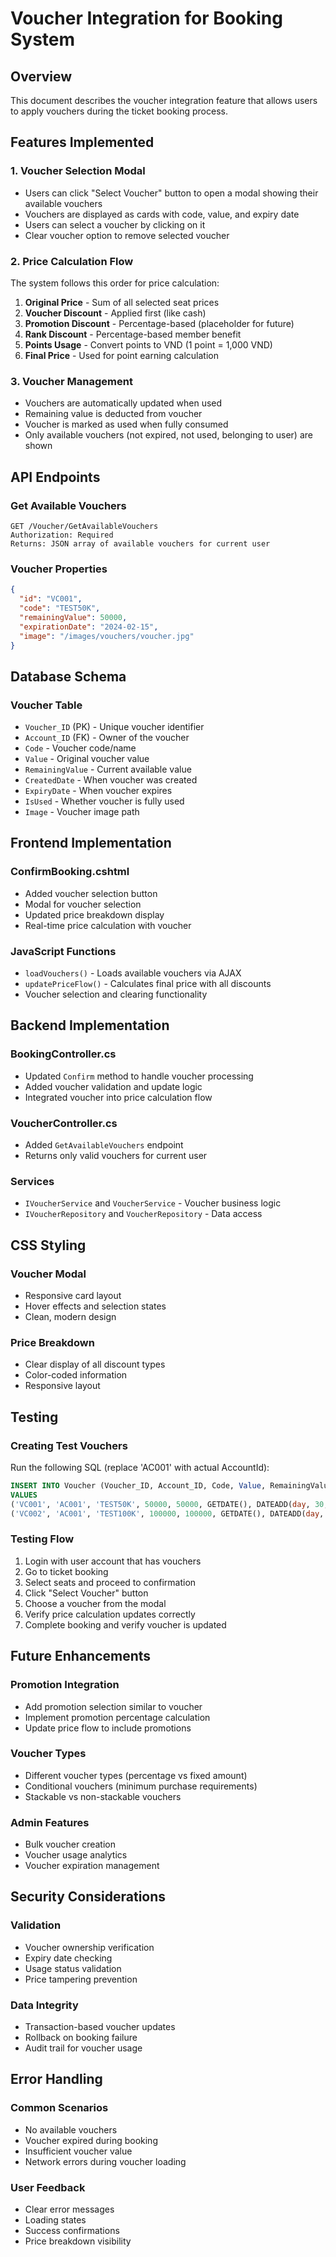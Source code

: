 # Voucher Integration for Booking System

## Overview
This document describes the voucher integration feature that allows users to apply vouchers during the ticket booking process.

## Features Implemented

### 1. Voucher Selection Modal
- Users can click "Select Voucher" button to open a modal showing their available vouchers
- Vouchers are displayed as cards with code, value, and expiry date
- Users can select a voucher by clicking on it
- Clear voucher option to remove selected voucher

### 2. Price Calculation Flow
The system follows this order for price calculation:
1. **Original Price** - Sum of all selected seat prices
2. **Voucher Discount** - Applied first (like cash)
3. **Promotion Discount** - Percentage-based (placeholder for future)
4. **Rank Discount** - Percentage-based member benefit
5. **Points Usage** - Convert points to VND (1 point = 1,000 VND)
6. **Final Price** - Used for point earning calculation

### 3. Voucher Management
- Vouchers are automatically updated when used
- Remaining value is deducted from voucher
- Voucher is marked as used when fully consumed
- Only available vouchers (not expired, not used, belonging to user) are shown

## API Endpoints

### Get Available Vouchers
```
GET /Voucher/GetAvailableVouchers
Authorization: Required
Returns: JSON array of available vouchers for current user
```

### Voucher Properties
```json
{
  "id": "VC001",
  "code": "TEST50K", 
  "remainingValue": 50000,
  "expirationDate": "2024-02-15",
  "image": "/images/vouchers/voucher.jpg"
}
```

## Database Schema

### Voucher Table
- `Voucher_ID` (PK) - Unique voucher identifier
- `Account_ID` (FK) - Owner of the voucher
- `Code` - Voucher code/name
- `Value` - Original voucher value
- `RemainingValue` - Current available value
- `CreatedDate` - When voucher was created
- `ExpiryDate` - When voucher expires
- `IsUsed` - Whether voucher is fully used
- `Image` - Voucher image path

## Frontend Implementation

### ConfirmBooking.cshtml
- Added voucher selection button
- Modal for voucher selection
- Updated price breakdown display
- Real-time price calculation with voucher

### JavaScript Functions
- `loadVouchers()` - Loads available vouchers via AJAX
- `updatePriceFlow()` - Calculates final price with all discounts
- Voucher selection and clearing functionality

## Backend Implementation

### BookingController.cs
- Updated `Confirm` method to handle voucher processing
- Added voucher validation and update logic
- Integrated voucher into price calculation flow

### VoucherController.cs
- Added `GetAvailableVouchers` endpoint
- Returns only valid vouchers for current user

### Services
- `IVoucherService` and `VoucherService` - Voucher business logic
- `IVoucherRepository` and `VoucherRepository` - Data access

## CSS Styling

### Voucher Modal
- Responsive card layout
- Hover effects and selection states
- Clean, modern design

### Price Breakdown
- Clear display of all discount types
- Color-coded information
- Responsive layout

## Testing

### Creating Test Vouchers
Run the following SQL (replace 'AC001' with actual AccountId):
```sql
INSERT INTO Voucher (Voucher_ID, Account_ID, Code, Value, RemainingValue, CreatedDate, ExpiryDate, IsUsed, Image)
VALUES 
('VC001', 'AC001', 'TEST50K', 50000, 50000, GETDATE(), DATEADD(day, 30, GETDATE()), 0, '/images/vouchers/voucher.jpg'),
('VC002', 'AC001', 'TEST100K', 100000, 100000, GETDATE(), DATEADD(day, 30, GETDATE()), 0, '/images/vouchers/voucher.jpg');
```

### Testing Flow
1. Login with user account that has vouchers
2. Go to ticket booking
3. Select seats and proceed to confirmation
4. Click "Select Voucher" button
5. Choose a voucher from the modal
6. Verify price calculation updates correctly
7. Complete booking and verify voucher is updated

## Future Enhancements

### Promotion Integration
- Add promotion selection similar to voucher
- Implement promotion percentage calculation
- Update price flow to include promotions

### Voucher Types
- Different voucher types (percentage vs fixed amount)
- Conditional vouchers (minimum purchase requirements)
- Stackable vs non-stackable vouchers

### Admin Features
- Bulk voucher creation
- Voucher usage analytics
- Voucher expiration management

## Security Considerations

### Validation
- Voucher ownership verification
- Expiry date checking
- Usage status validation
- Price tampering prevention

### Data Integrity
- Transaction-based voucher updates
- Rollback on booking failure
- Audit trail for voucher usage

## Error Handling

### Common Scenarios
- No available vouchers
- Voucher expired during booking
- Insufficient voucher value
- Network errors during voucher loading

### User Feedback
- Clear error messages
- Loading states
- Success confirmations
- Price breakdown visibility 